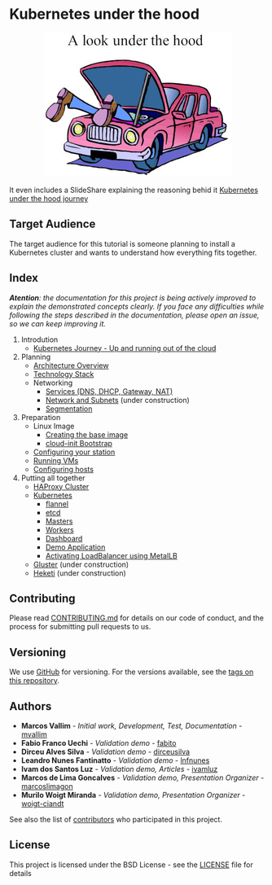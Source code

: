 # Kubernetes under the hood
<p align="center">
  <img src="documentation/images/under-the-hood.jpg">
</p>

It even includes a SlideShare explaining the reasoning behid it [Kubernetes under the hood journey](https://pt.slideshare.net/MarcosVallim1/kubernetes-under-the-hood-journey/MarcosVallim1/kubernetes-under-the-hood-journey)

## Target Audience
The target audience for this tutorial is someone planning to install a Kubernetes cluster and wants to understand how everything fits together.

## Index
***Atention**: the documentation for this project is being actively improved to explain the demonstrated concepts clearly. If you face any difficulties while following the steps described in the documentation, please open an issue, so we can keep improving it.*

1. Introdution
   - [Kubernetes Journey - Up and running out of the cloud](documentation/objective.md)
2. Planning
   - [Architecture Overview](documentation/common-cluster.md)
   - [Technology Stack](documentation/technologies.md)
   - Networking
     - [Services (DNS, DHCP, Gateway, NAT)](documentation/network-services.md)
     - [Network and Subnets](documentation/network.md) (under construction)
     - [Segmentation](documentation/network-segmentation.md)
3. Preparation
   - Linux Image
     - [Creating the base image](documentation/create-linux-image.md)
     - [cloud-init Bootstrap](documentation/cloud-init.md)
   - [Configuring your station](documentation/configure-your-station.md)
   - [Running VMs](documentation/running-vms.md)
   - [Configuring hosts](documentation/configure-hosts.md)
9. Putting all together
   - [HAProxy Cluster](documentation/haproxy-cluster.md)
   - [Kubernetes](documentation/kube.md)
     - [flannel](documentation/kube-flannel.md)
     - [etcd](documentation/kube-etcd.md)
     - [Masters](documentation/kube-masters.md)
     - [Workers](documentation/kube-workers.md)
     - [Dashboard](documentation/kube-dashboard.md)
     - [Demo Application](documentation/kube-demo-application.md)
     - [Activating LoadBalancer using MetalLB](documentation/kube-metallb.md)
   - [Gluster](documentation/gluster.md) (under construction)
   - [Heketi](documentation/kube-heketi.md) (under construction)

## Contributing

Please read [CONTRIBUTING.md](CONTRIBUTING.md) for details on our code of conduct, and the process for submitting pull requests to us.

## Versioning

We use [GitHub](https://github.com/mvallim/kubernetes-under-the-hood) for versioning. For the versions available, see the [tags on this repository](https://github.com/mvallim/kubernetes-under-the-hood/tags). 

## Authors

* **Marcos Vallim** - *Initial work, Development, Test, Documentation* - [mvallim](https://github.com/mvallim)
* **Fabio Franco Uechi** - *Validation demo* - [fabito](https://github.com/fabito)
* **Dirceu Alves Silva** - *Validation demo* - [dirceusilva](https://github.com/dirceuSilva)
* **Leandro Nunes Fantinatto** - *Validation demo* - [lnfnunes](https://github.com/lnfnunes)
* **Ivam dos Santos Luz** - *Validation demo, Articles* - [ivamluz](https://github.com/ivamluz)
* **Marcos de Lima Goncalves** - *Validation demo, Presentation Organizer* - [marcoslimagon](https://github.com/marcoslimagon)
* **Murilo Woigt Miranda** - *Validation demo, Presentation Organizer* - [woigt-ciandt](https://github.com/woigt-ciandt)

See also the list of [contributors](CONTRIBUTORS.txt) who participated in this project.

## License

This project is licensed under the BSD License - see the [LICENSE](LICENSE) file for details
